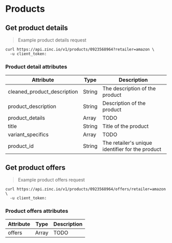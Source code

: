 # Products

## Get product details

> Example product details request

```shell
curl https://api.zinc.io/v1/products/0923568964?retailer=amazon \
  -u client_token:
```

### Product detail attributes

Attribute | Type | Description
--------- | ---- | -----------
cleaned_product_description | String | The description of the product
product_description | String | Description of the product
product_details | Array | TODO
title | String | Title of the product
variant_specifics | Array | TODO
product_id | String | The retailer's unique identifier for the product

## Get product offers

> Example product offers request

```shell
curl https://api.zinc.io/v1/products/0923568964/offers/retailer=amazon \
  -u client_token:
```

### Product offers attributes
Attribute | Type | Description
--------- | ---- | -----------
offers | Array | TODO
